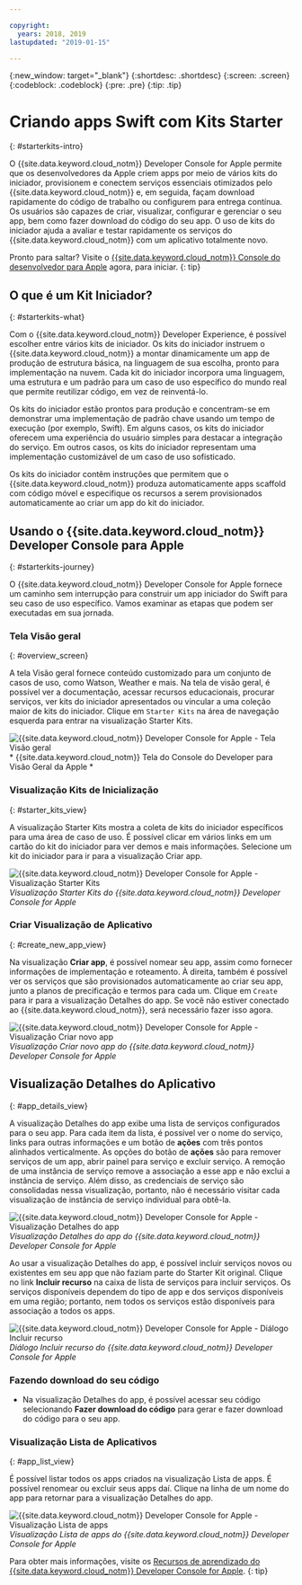 ```yaml
---

copyright:
  years: 2018, 2019
lastupdated: "2019-01-15"

---
```


{:new_window: target="_blank"}
{:shortdesc: .shortdesc}
{:screen: .screen}
{:codeblock: .codeblock}
{:pre: .pre}
{:tip: .tip}

# Criando apps Swift com Kits Starter
{: #starterkits-intro}

O {{site.data.keyword.cloud_notm}} Developer Console for Apple permite que os desenvolvedores da Apple criem apps por meio de vários kits do iniciador, provisionem e conectem serviços essenciais otimizados pelo {{site.data.keyword.cloud_notm}} e, em seguida, façam download rapidamente do código de trabalho ou configurem para entrega contínua. Os usuários são capazes de criar, visualizar, configurar e gerenciar o seu app, bem como fazer download do código do seu app. O uso de kits do iniciador ajuda a avaliar e testar rapidamente os serviços do {{site.data.keyword.cloud_notm}} com um aplicativo totalmente novo.

Pronto para saltar? Visite o [{{site.data.keyword.cloud_notm}} Console do desenvolvedor para Apple](https://cloud.ibm.com/developer/appledevelopment/starter-kits) agora, para iniciar.
{: tip}

## O que é um Kit Iniciador?
{: #starterkits-what}

Com o {{site.data.keyword.cloud_notm}} Developer Experience, é possível escolher entre vários kits de iniciador. Os kits do iniciador instruem o {{site.data.keyword.cloud_notm}} a montar dinamicamente um app de produção de estrutura básica, na linguagem de sua escolha, pronto para implementação na nuvem. Cada kit do iniciador incorpora uma linguagem, uma estrutura e um padrão para um caso de uso específico do mundo real que permite reutilizar código, em vez de reinventá-lo.

Os kits do iniciador estão prontos para produção e concentram-se em demonstrar uma implementação de padrão chave usando um tempo de execução (por exemplo, Swift). Em alguns casos, os kits do iniciador oferecem uma experiência do usuário simples para destacar a integração do serviço. Em outros casos, os kits do iniciador representam uma implementação customizável de um caso de uso sofisticado.

Os kits do iniciador contêm instruções que permitem que o {{site.data.keyword.cloud_notm}} produza automaticamente apps scaffold com código móvel e especifique os recursos a serem provisionados automaticamente ao criar um app do kit do iniciador.

## Usando o  {{site.data.keyword.cloud_notm}}  Developer Console para Apple
{: #starterkits-journey}

O {{site.data.keyword.cloud_notm}} Developer Console for Apple fornece um caminho sem interrupção para construir um app iniciador do Swift para seu caso de uso específico. Vamos examinar as etapas que podem ser executadas em sua jornada.

### Tela Visão geral
{: #overview_screen}

A tela Visão geral fornece conteúdo customizado para um conjunto de casos de uso, como Watson, Weather e mais. Na tela de visão geral, é possível ver a documentação, acessar recursos educacionais, procurar serviços, ver kits do iniciador apresentados ou vincular a uma coleção maior de kits do iniciador. Clique em `Starter Kits` na área de navegação esquerda para entrar na visualização Starter Kits.

![{{site.data.keyword.cloud_notm}} Developer Console for Apple - Tela Visão geral](images/overview_screen.png "Tela Visão geral") <br> * {{site.data.keyword.cloud_notm}}  Tela do Console do Developer para Visão Geral da Apple *

### Visualização Kits de Inicialização
{: #starter_kits_view}

A visualização Starter Kits mostra a coleta de kits do iniciador específicos para uma área de caso de uso. É possível clicar em vários links em um cartão do kit do iniciador para ver demos e mais informações. Selecione um kit do iniciador para ir para a visualização Criar app.

![{{site.data.keyword.cloud_notm}} Developer Console for Apple - Visualização Starter Kits](images/starter_kits_screen.png "Visualização Starter Kits") <br> *Visualização Starter Kits do {{site.data.keyword.cloud_notm}} Developer Console for Apple*

### Criar Visualização de Aplicativo
{: #create_new_app_view}

Na visualização **Criar app**, é possível nomear seu app, assim como fornecer informações de implementação e roteamento. À direita, também é possível ver os serviços que são provisionados automaticamente ao criar seu app, junto a planos de precificação e termos para cada um. Clique em `Create` para ir para a visualização Detalhes do app. Se você não estiver conectado ao {{site.data.keyword.cloud_notm}}, será necessário fazer isso agora.

![{{site.data.keyword.cloud_notm}} Developer Console for Apple - Visualização Criar novo app](images/create_new_project_screen.png "Visualização Criar novo app") <br> *Visualização Criar novo app do {{site.data.keyword.cloud_notm}} Developer Console for Apple*

## Visualização Detalhes do Aplicativo
{: #app_details_view}

A visualização Detalhes do app exibe uma lista de serviços configurados para o seu app. Para cada item da lista, é possível ver o nome do serviço, links para outras informações e um botão de **ações** com três pontos alinhados verticalmente. As opções do botão de **ações** são para remover serviços de um app, abrir painel para serviço e excluir serviço. A remoção de uma instância de serviço remove a associação a esse app e não exclui a instância de serviço. Além disso, as credenciais de serviço são consolidadas nessa visualização, portanto, não é necessário visitar cada visualização de instância de serviço individual para obtê-la.

![{{site.data.keyword.cloud_notm}} Developer Console for Apple - Visualização Detalhes do app](images/project_details_screen.png "Visualização Detalhes do app") <br> *Visualização Detalhes do app do {{site.data.keyword.cloud_notm}} Developer Console for Apple*

Ao usar a visualização Detalhes do app, é possível incluir serviços novos ou existentes em seu app que não faziam parte do Starter Kit original. Clique no link **Incluir recurso** na caixa de lista de serviços para incluir serviços. Os serviços disponíveis dependem do tipo de app e dos serviços disponíveis em uma região; portanto, nem todos os serviços estão disponíveis para associação a todos os apps.

![{{site.data.keyword.cloud_notm}} Developer Console for Apple - Diálogo Incluir recurso](images/add_resource_screen.png "Diálogo Incluir recurso") <br> *Diálogo Incluir recurso do {{site.data.keyword.cloud_notm}} Developer Console for Apple*

### Fazendo download do seu código

* Na visualização Detalhes do app, é possível acessar seu código selecionando **Fazer download do código** para gerar e fazer download do código para o seu app.

### Visualização Lista de Aplicativos
{: #app_list_view}

É possível listar todos os apps criados na visualização Lista de apps. É possível renomear ou excluir seus apps daí. Clique na linha de um nome do app para retornar para a visualização Detalhes do app.

![{{site.data.keyword.cloud_notm}} Developer Console for Apple - Visualização Lista de apps](images/project_list_screen.png "Visualização Lista de apps") <br> *Visualização Lista de apps do {{site.data.keyword.cloud_notm}} Developer Console for Apple*

Para obter mais informações, visite os [Recursos de aprendizado do {{site.data.keyword.cloud_notm}} Developer Console for Apple](https://cloud.ibm.com/developer/appledevelopment/learning-resources).
{: tip}
